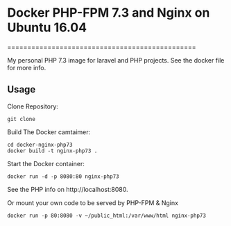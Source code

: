 # Docker PHP-FPM 7.3 and Nginx on Ubuntu 16.04
===============================================

My personal PHP 7.3 image for laravel and PHP projects. See the docker file for more info.

## Usage

Clone Repository:

	git clone 

Build The Docker camtaimer:

	cd docker-nginx-php73
	docker build -t nginx-php73 .

Start the Docker container:

	docker run -d -p 8080:80 nginx-php73

See the PHP info on http://localhost:8080.

Or mount your own code to be served by PHP-FPM & Nginx

	docker run -p 80:8080 -v ~/public_html:/var/www/html nginx-php73
